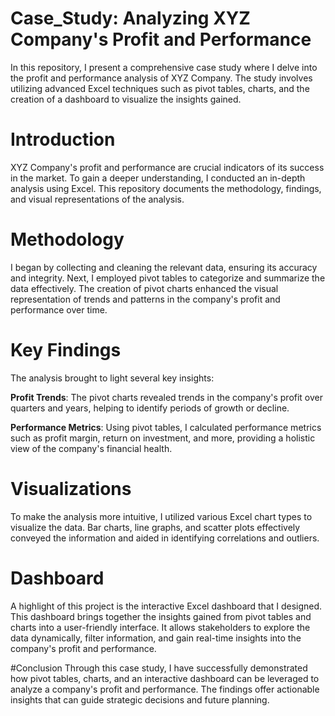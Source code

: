 # Case_Study: Analyzing XYZ Company's Profit and Performance
In this repository, I present a comprehensive case study where I delve into the profit and performance analysis of XYZ Company. The study involves utilizing advanced Excel techniques such as pivot tables, charts, and the creation of a dashboard to visualize the insights gained.

# Introduction
XYZ Company's profit and performance are crucial indicators of its success in the market. To gain a deeper understanding, I conducted an in-depth analysis using Excel. This repository documents the methodology, findings, and visual representations of the analysis.

# Methodology
I began by collecting and cleaning the relevant data, ensuring its accuracy and integrity. Next, I employed pivot tables to categorize and summarize the data effectively. The creation of pivot charts enhanced the visual representation of trends and patterns in the company's profit and performance over time.

# Key Findings

The analysis brought to light several key insights:

**Profit Trends**: The pivot charts revealed trends in the company's profit over quarters and years, helping to identify periods of growth or decline.

**Performance Metrics**: Using pivot tables, I calculated performance metrics such as profit margin, return on investment, and more, providing a holistic view of the company's financial health.

# Visualizations
To make the analysis more intuitive, I utilized various Excel chart types to visualize the data. Bar charts, line graphs, and scatter plots effectively conveyed the information and aided in identifying correlations and outliers.

# Dashboard
A highlight of this project is the interactive Excel dashboard that I designed. This dashboard brings together the insights gained from pivot tables and charts into a user-friendly interface. It allows stakeholders to explore the data dynamically, filter information, and gain real-time insights into the company's profit and performance.

#Conclusion
Through this case study, I have successfully demonstrated how pivot tables, charts, and an interactive dashboard can be leveraged to analyze a company's profit and performance. The findings offer actionable insights that can guide strategic decisions and future planning.
